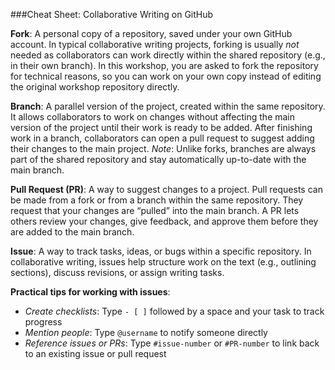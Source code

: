 ###Cheat Sheet: Collaborative Writing on GitHub

**Fork**: A personal copy of a repository, saved under your own GitHub account. In typical collaborative writing projects, forking is usually *not* needed as collaborators can work directly within the shared repository (e.g., in their own branch). In this workshop, you are asked to fork the repository for technical reasons, so you can work on your own copy instead of editing the original workshop repository directly.

**Branch**: A parallel version of the project, created within the same repository. It allows collaborators to work on changes without affecting the main version of the project until their work is ready to be added. After finishing work in a branch, collaborators can open a pull request to suggest adding their changes to the main project. *Note*: Unlike forks, branches are always part of the shared repository and stay automatically up-to-date with the main branch. 

**Pull Request (PR)**: A way to suggest changes to a project. Pull requests can be made from a fork or from a branch within the same repository. They request that your changes are “pulled” into the main branch. A PR lets others review your changes, give feedback, and approve them before they are added to the main branch.

**Issue**: A way to track tasks, ideas, or bugs within a specific repository. In collaborative writing, issues help structure work on the text (e.g., outlining sections), discuss revisions, or assign writing tasks.

**Practical tips for working with issues**: 

- *Create checklists*: Type `- [ ]` followed by a space and your task to track progress 
- *Mention people*: Type `@username` to notify someone directly
- *Reference issues or PRs*: Type `#issue-number` or `#PR-number` to link back to an existing issue or pull request

